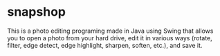 # snapshop
This is a photo editing programing made in Java using Swing that allows you to open a photo from your hard drive, edit it in 
various ways (rotate, filter, edge detect, edge highlight, sharpen, soften, etc.), and save it.
